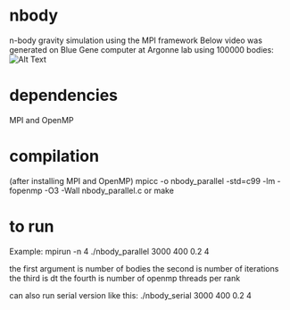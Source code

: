 # nbody
n-body gravity simulation using the MPI framework
Below video was generated on Blue Gene computer at Argonne lab using 100000 bodies:
![Alt Text](gif/nbody_simulation.gif)

# dependencies
MPI and OpenMP

# compilation
(after installing MPI and OpenMP)
mpicc -o nbody_parallel -std=c99 -lm -fopenmp -O3 -Wall nbody_parallel.c
or
make

# to run
Example:
mpirun -n 4 ./nbody_parallel 3000 400 0.2 4

the first argument is number of bodies
the second is number of iterations 
the third is dt
the fourth is number of openmp threads per rank

can also run serial version like this:
	./nbody_serial 3000 400 0.2 4